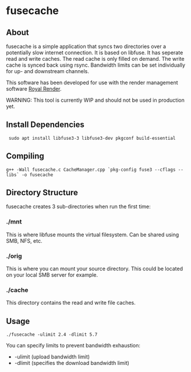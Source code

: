 # fusecache

## About
fusecache is a simple application that syncs two directories over a potentially slow internet connection. It is based on libfuse. It has seperate read and write caches. The read cache is only filled on demand. The write cache is synced back using rsync. Bandwidth limits can be set individually for up- and downstream channels.

This software has been developed for use with the render management software [Royal Render](https://royalrender.de).

WARNING: This tool is currently WIP and should not be used in production yet.

## Install Dependencies
``` sudo apt install libfuse3-3 libfuse3-dev pkgconf build-essential```

## Compiling
``` g++ -Wall fusecache.c CacheManager.cpp `pkg-config fuse3 --cflags --libs` -o fusecache ```

## Directory Structure
fusecache creates 3 sub-directories when run the first time:

### ./mnt
This is where libfuse mounts the virtual filesystem. Can be shared using SMB, NFS, etc.

### ./orig
This is where you can mount your source directory. This could be located on your local SMB server for example.

### ./cache
This directory contains the read and write file caches.

## Usage
``` ./fusecache -ulimit 2.4 -dlimit 5.7 ```

You can specify limits to prevent bandwidth exhaustion:
* -ulimit (upload bandwidth limit)
* -dlimit (specifies the download bandwidth limit)